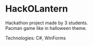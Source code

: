 # HackOLantern

Hackathon project made by 3 students. <br />
Pacman game like in halloween theme. <br />

Technologies: C#, WinForms
